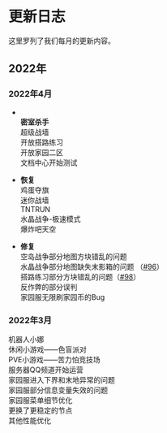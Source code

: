 # 更新日志

这里罗列了我们每月的更新内容。

## 2022年

### 2022年4月
- <Badge text="新增" type="tip" vertical="middle"/><br>**密室杀手**<br>超级战墙<br>开放搭路练习<br>开放家园二区<br>文档中心开始测试<br>
  
- **恢复**<br>鸡蛋夺旗<br>迷你战墙<br>TNTRUN<br>水晶战争-极速模式<br>爆炸吧天空<br>
- **修复**<br>空岛战争部分地图方块错乱的问题<br>水晶战争部分地图缺失末影箱的问题 （[#96](https://fapixel.coding.net/p/main/bug-tracking/issues/96/detail)）<br>
  搭路练习部分方块错乱的问题（[#98](https://fapixel.coding.net/p/main/bug-tracking/issues/98/detail)）<br>
  反作弊的部分误判<br>
  家园服无限刷家园币的Bug<br>




### 2022年3月
<Badge text="新增" type="tip" vertical="middle"/> 机器人小娜<br>
<Badge text="新增" type="tip" vertical="middle"/> 休闲小游戏——色盲派对<br>
<Badge text="新增" type="tip" vertical="middle"/> PVE小游戏——苦力怕竞技场<br>
<Badge text="新增" type="tip" vertical="middle"/> 服务器QQ频道开始运营<br>
<Badge text="修复" type="warning" vertical="middle"/> 家园服进入下界和末地异常的问题<br>
<Badge text="修复" type="warning" vertical="middle"/> 家园服部分信息变量失效的问题<br>
<Badge text="优化" type="warning" vertical="middle"/> 家园服菜单细节优化<br>
<Badge text="优化" type="warning" vertical="middle"/> 更换了更稳定的节点<br>
<Badge text="优化" type="warning" vertical="middle"/> 其他性能优化<br>